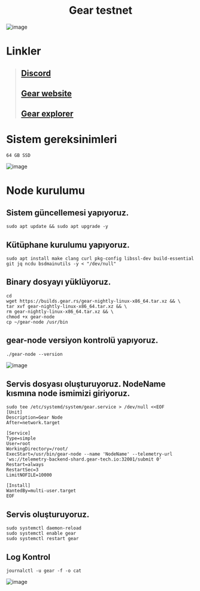 # <h1 align="center">Gear testnet</h1>

![image](https://user-images.githubusercontent.com/73015593/189446632-60362158-d630-40da-bf8e-73b946a3e56e.png)

# Linkler
> ## [Discord](https://www.gear-tech.io/)<br>
> ## [Gear website](https://massa.net/)
> ## [Gear explorer](https://idea.gear-tech.io/explorer)

# Sistem gereksinimleri
```
64 GB SSD
```
![image](https://user-images.githubusercontent.com/73015593/189447026-5b776f3c-b817-4840-9159-d643f20c0042.png)

# Node kurulumu

## Sistem güncellemesi yapıyoruz.
```
sudo apt update && sudo apt upgrade -y
```


## Kütüphane kurulumu yapıyoruz.
```
sudo apt install make clang curl pkg-config libssl-dev build-essential git jq ncdu bsdmainutils -y < "/dev/null"
```

## Binary dosyayı yüklüyoruz.
```
cd
wget https://builds.gear.rs/gear-nightly-linux-x86_64.tar.xz && \
tar xvf gear-nightly-linux-x86_64.tar.xz && \
rm gear-nightly-linux-x86_64.tar.xz && \
chmod +x gear-node
cp ~/gear-node /usr/bin
```

## gear-node versiyon kontrolü yapıyoruz.
```
./gear-node --version
```
![image](https://user-images.githubusercontent.com/73015593/189448136-fe7fb9b8-e624-4bec-97a9-b3f6f1ca9937.png)

## Servis dosyası oluşturuyoruz. NodeName kısmına node ismimizi giriyoruz.
```
sudo tee /etc/systemd/system/gear.service > /dev/null <<EOF
[Unit]
Description=Gear Node
After=network.target

[Service]
Type=simple
User=root
WorkingDirectory=/root/
ExecStart=/usr/bin/gear-node --name 'NodeName' --telemetry-url 'ws://telemetry-backend-shard.gear-tech.io:32001/submit 0'
Restart=always
RestartSec=3
LimitNOFILE=10000

[Install]
WantedBy=multi-user.target
EOF
```

## Servis oluşturuyoruz.
```
sudo systemctl daemon-reload
sudo systemctl enable gear
sudo systemctl restart gear
```
## Log Kontrol
```
journalctl -u gear -f -o cat
```
![image](https://user-images.githubusercontent.com/73015593/189450105-87e38ecc-c7e7-41e0-b5eb-b5ee81def7ae.png)






